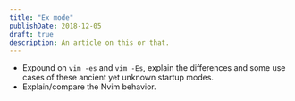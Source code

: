 ```yaml
---
title: "Ex mode"
publishDate: 2018-12-05
draft: true
description: An article on this or that.
---
```


- Expound on `vim -es` and `vim -Es`, explain the differences and some use cases of these ancient yet unknown startup modes.
- Explain/compare the Nvim behavior.

